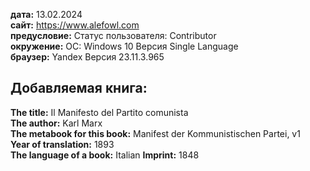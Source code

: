 **дата:** 13.02.2024    
**сайт:** https://www.alefowl.com   
**предусловие:** Статус пользователя: Contributor   
**окружение:** OC: Windows 10 Версия Single Language    
**браузер:** Yandex Версия 23.11.3.965


## Добавляемая книга:

**The title:** Il Manifesto del Partito comunista   
**The author:** Karl Marx   
**The metabook for this book:** Manifest der Kommunistischen Partei, v1  
**Year of translation:** 1893   
**The language of a book:** Italian 
**Imprint:** 1848   